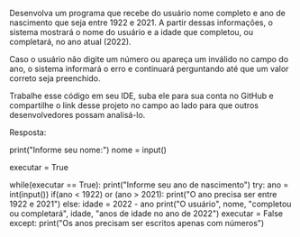 Desenvolva um programa que recebe do usuário nome completo e ano de nascimento que seja entre 1922 e 2021.
A partir dessas informações, o sistema mostrará o nome do usuário e a idade que completou, ou completará, no ano atual (2022).

Caso o usuário não digite um número ou apareça um inválido no campo do ano, o sistema informará o erro e continuará perguntando até que um valor correto seja preenchido.

Trabalhe esse código em seu IDE, suba ele para sua conta no GitHub e compartilhe o link desse projeto no campo ao lado para que outros desenvolvedores possam analisá-lo.

Resposta: 

print("Informe seu nome:")
nome = input()

executar = True

while(executar == True):
print("Informe seu ano de nascimento")
try: 
ano = int(input())
if(ano < 1922) or (ano > 2021):
print("O ano precisa ser entre 1922 e 2021")
else: 
idade = 2022 - ano
print("O usuário", nome, "completou ou completará", idade, "anos de idade no ano de 2022")
executar = False
except:
print("Os anos precisam ser escritos apenas com números")
